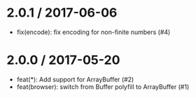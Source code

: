 
2.0.1 / 2017-06-06
===================

  * fix(encode): fix encoding for non-finite numbers (#4)

2.0.0 / 2017-05-20
===================

  * feat(*): Add support for ArrayBuffer (#2)
  * feat(browser): switch from Buffer polyfill to ArrayBuffer (#1)

